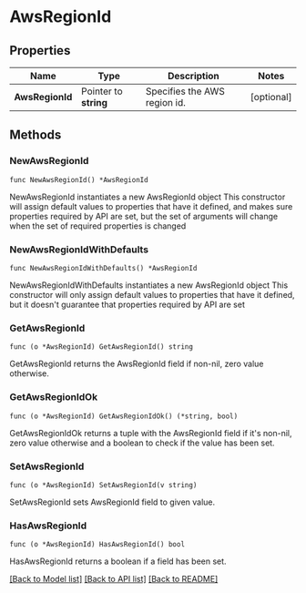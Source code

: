 # AwsRegionId

## Properties

Name | Type | Description | Notes
------------ | ------------- | ------------- | -------------
**AwsRegionId** | Pointer to **string** | Specifies the AWS region id. | [optional] 

## Methods

### NewAwsRegionId

`func NewAwsRegionId() *AwsRegionId`

NewAwsRegionId instantiates a new AwsRegionId object
This constructor will assign default values to properties that have it defined,
and makes sure properties required by API are set, but the set of arguments
will change when the set of required properties is changed

### NewAwsRegionIdWithDefaults

`func NewAwsRegionIdWithDefaults() *AwsRegionId`

NewAwsRegionIdWithDefaults instantiates a new AwsRegionId object
This constructor will only assign default values to properties that have it defined,
but it doesn't guarantee that properties required by API are set

### GetAwsRegionId

`func (o *AwsRegionId) GetAwsRegionId() string`

GetAwsRegionId returns the AwsRegionId field if non-nil, zero value otherwise.

### GetAwsRegionIdOk

`func (o *AwsRegionId) GetAwsRegionIdOk() (*string, bool)`

GetAwsRegionIdOk returns a tuple with the AwsRegionId field if it's non-nil, zero value otherwise
and a boolean to check if the value has been set.

### SetAwsRegionId

`func (o *AwsRegionId) SetAwsRegionId(v string)`

SetAwsRegionId sets AwsRegionId field to given value.

### HasAwsRegionId

`func (o *AwsRegionId) HasAwsRegionId() bool`

HasAwsRegionId returns a boolean if a field has been set.


[[Back to Model list]](../README.md#documentation-for-models) [[Back to API list]](../README.md#documentation-for-api-endpoints) [[Back to README]](../README.md)


